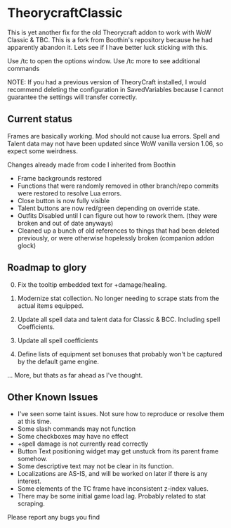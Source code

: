 # TheorycraftClassic
This is yet another fix for the old Theorycraft addon to work with WoW Classic & TBC. This is a fork from Boothin's repository because he had apparently abandon it. Lets see if I have better luck sticking with this.

Use /tc to open the options window.
Use /tc more to see additional commands

NOTE: If you had a previous version of TheoryCraft installed, I would recommend deleting the configuration in SavedVariables because I cannot guarantee the settings will transfer correctly.

## Current status

Frames are basically working. Mod should not cause lua errors.
Spell and Talent data may not have been updated since WoW vanilla version 1.06, so expect some weirdness.

Changes already made from code I inherited from Boothin
- Frame backgrounds restored
- Functions that were randomly removed in other branch/repo commits were restored to resolve Lua errors.
- Close button is now fully visible
- Talent buttons are now red/green depending on override state.
- Outfits Disabled until I can figure out how to rework them. (they were broken and out of date anyways)
- Cleaned up a bunch of old references to things that had been deleted previously, or were otherwise hopelessly broken (companion addon glock)

## Roadmap to glory

0) Fix the tooltip embedded text for +damage/healing.

1) Modernize stat collection. No longer needing to scrape stats from the actual items equipped.

2) Update all spell data and talent data for Classic & BCC. Including spell Coefficients.

3) Update all spell coefficients

4) Define lists of equipment set bonuses that probably won't be captured by the default game engine.

... More, but thats as far ahead as I've thought.

## Other Known Issues

- I've seen some taint issues. Not sure how to reproduce or resolve them at this time.
- Some slash commands may not function
- Some checkboxes may have no effect
- +spell damage is not currently read correctly
- Button Text positioning widget may get unstuck from its parent frame somehow.
- Some descriptive text may not be clear in its function.
- Localizations are AS-IS, and will be worked on later if there is any interest.
- Some elements of the TC frame have inconsistent z-index values.
- There may be some initial game load lag. Probably related to stat scraping.

Please report any bugs you find
